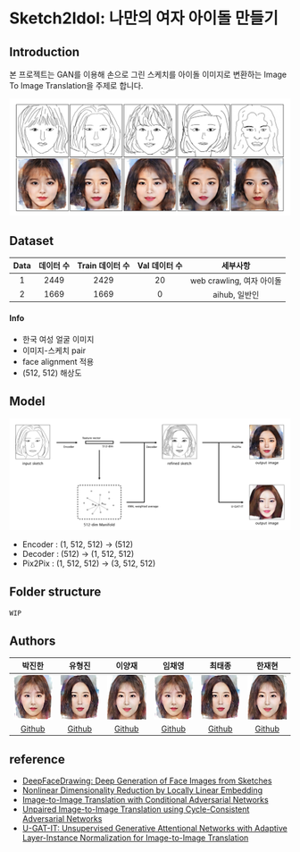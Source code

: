 # Sketch2Idol: 나만의 여자 아이돌 만들기

## Introduction

본 프로젝트는 GAN를 이용해 손으로 그린 스케치를 아이돌 이미지로 변환하는 Image To Image Translation을 주제로 합니다.

![project_pipeline](https://github.com/boostcampaitech2/final-project-level3-cv-12/blob/main/sample_image/main.png?raw=true)

## Dataset

|Data|데이터 수|Train 데이터 수|Val 데이터 수|세부사항|
|:-:|:-:|:-:|:-:|:-:|
|1|2449|2429|20|web crawling, 여자 아이돌|
|2|1669|1669|0|aihub, 일반인|

#### Info

- 한국 여성 얼굴 이미지
- 이미지-스케치 pair
- face alignment 적용
- (512, 512) 해상도

## Model

![project_pipeline](https://github.com/boostcampaitech2/final-project-level3-cv-12/blob/main/sample_image/pipeline.png?raw=true)

- Encoder : (1, 512, 512) -> (512)
- Decoder : (512) -> (1, 512, 512)
- Pix2Pix : (1, 512, 512) -> (3, 512, 512)

## Folder structure

```
WIP
```

## Authors

|박진한|유형진|이양재|임채영|최태종|한재현|
|:-:|:-:|:-:|:-:|:-:|:-:|
|<img src='https://github.com/boostcampaitech2/final-project-level3-cv-12/blob/main/sample_image/member/1.png?raw=true' height=80 width=80px></img>|<img src='https://github.com/boostcampaitech2/final-project-level3-cv-12/blob/main/sample_image/member/2.png?raw=true' height=80 width=80px></img>|<img src='https://github.com/boostcampaitech2/final-project-level3-cv-12/blob/main/sample_image/member/3.png?raw=true' height=80 width=80px></img>|<img src='https://github.com/boostcampaitech2/final-project-level3-cv-12/blob/main/sample_image/member/1.png?raw=true' height=80 width=80px></img>|<img src='https://github.com/boostcampaitech2/final-project-level3-cv-12/blob/main/sample_image/member/2.png?raw=true' height=80 width=80px></img>|<img src='https://github.com/boostcampaitech2/final-project-level3-cv-12/blob/main/sample_image/member/3.png?raw=true' height=80 width=80px></img>|
|[Github](https://github.com/jinhan814)|[Github](https://github.com/jinhan814)|[Github](https://github.com/jinhan814)|[Github](https://github.com/jinhan814)|[Github](https://github.com/jinhan814)|[Github](https://github.com/jinhan814)|

## reference

- [DeepFaceDrawing: Deep Generation of Face Images from Sketches](http://geometrylearning.com/paper/DeepFaceDrawing.pdf)
- [Nonlinear Dimensionality Reduction by Locally Linear Embedding](https://www.robots.ox.ac.uk/~az/lectures/ml/lle.pdf)
- [Image-to-Image Translation with Conditional Adversarial Networks](https://arxiv.org/abs/1611.07004)
- [Unpaired Image-to-Image Translation using Cycle-Consistent Adversarial Networks](https://arxiv.org/abs/1703.10593)
- [U-GAT-IT: Unsupervised Generative Attentional Networks with Adaptive Layer-Instance Normalization for Image-to-Image Translation](https://arxiv.org/abs/1907.10830)